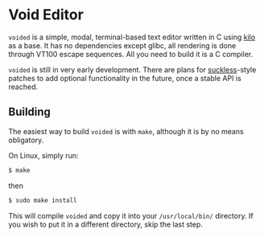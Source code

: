 # Void Editor

`voided` is a simple, modal, terminal-based text editor written in C using [kilo](https://github.com/antirez/kilo) as a base. 
It has no dependencies except glibc, all rendering is done through VT100 escape sequences.
All you need to build it is a C compiler.

`voided` is still in very early development. There are plans for [suckless](https://suckless.org/)-style patches to add optional functionality in the future, once a stable API is reached.  

## Building

The easiest way to build `voided` is with `make`, although it is by no means obligatory.

On Linux, simply run:
```sh
$ make
```
then
```sh
$ sudo make install
```

This will compile `voided` and copy it into your `/usr/local/bin/` directory. If you wish to put it in a different directory, skip the last step.

